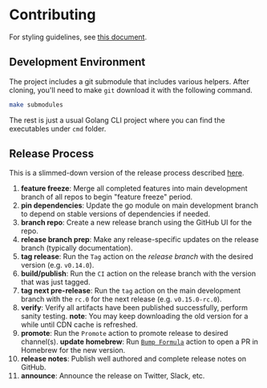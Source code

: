 # Contributing

For styling guidelines, see [this document](https://github.com/crossplane/crossplane/blob/master/contributing/README.md).

## Development Environment

The project includes a git submodule that includes various helpers. After
cloning, you'll need to make `git` download it with the following command.

```bash
make submodules
```

The rest is just a usual Golang CLI project where you can find the executables
under `cmd` folder.

## Release Process

This is a slimmed-down version of the release process described [here](https://github.com/crossplane/crossplane/blob/master/contributing/release-process.md).

1. **feature freeze**: Merge all completed features into main development branch
   of all repos to begin "feature freeze" period.
1. **pin dependencies**: Update the go module on main development branch to
   depend on stable versions of dependencies if needed.
1. **branch repo**: Create a new release branch using the GitHub UI for the
   repo.
1. **release branch prep**: Make any release-specific updates on the release
   branch (typically documentation).
1. **tag release**: Run the `Tag` action on the _release branch_ with the
   desired version (e.g. `v0.14.0`).
1. **build/publish**: Run the `CI` action on the release branch with the version
   that was just tagged.
1. **tag next pre-release**: Run the `tag` action on the main development branch
   with the `rc.0` for the next release (e.g. `v0.15.0-rc.0`).
1. **verify**: Verify all artifacts have been published successfully, perform
   sanity testing.
     **note**: You may keep downloading the old version for a while until CDN
     cache is refreshed.
1. **promote**: Run the `Promote` action to promote release to desired
   channel(s).
     **update homebrew**: Run [`Bump Formula`](https://github.com/upbound/homebrew-tap/actions/workflows/bump-formula.yaml) action to open a PR in Homebrew for
     the new version.
1. **release notes**: Publish well authored and complete release notes on
   GitHub.
1. **announce**: Announce the release on Twitter, Slack, etc.